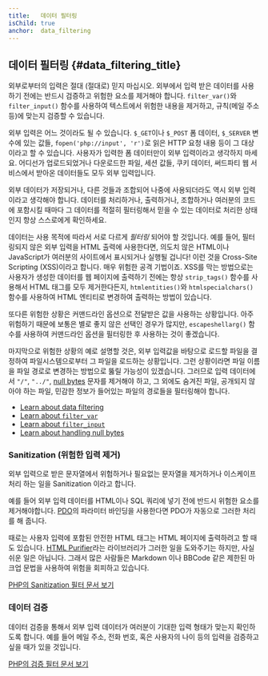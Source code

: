 ```yaml
---
title:   데이터 필터링
isChild: true
anchor:  data_filtering
---
```


## 데이터 필터링 {#data_filtering_title}

외부로부터의 입력은 절대 (절대로) 믿지 마십시오. 외부에서 입력 받은 데이터를 사용하기 전에는 반드시 검증하고 위험한
요소를 제거해야 합니다. `filter_var()`와 `filter_input()` 함수를 사용하여 텍스트에서 위험한 내용을 제거하고, 규칙(메일
주소 등)에 맞는지 검증할 수 있습니다.

외부 입력은 어느 것이라도 될 수 있습니다. `$_GET`이나 `$_POST` 폼 데이터, `$_SERVER` 변수에 있는 값들,
`fopen('php://input', 'r')`로 읽은 HTTP 요청 내용 등이 그 대상이라고 할 수 있습니다. 사용자가 입력한 폼 데이터만이
외부 입력이라고 생각하지 마세요. 어디선가 업로드되었거나 다운로드한 파일, 세션 값들, 쿠키 데이터, 써드파티 웹
서비스에서 받아온 데이터들도 모두 외부 입력입니다.

외부 데이터가 저장되거나, 다른 것들과 조합되어 나중에 사용되더라도 역시 외부 입력이라고 생각해야 합니다. 데이터를
처리하거나, 출력하거나, 조합하거나 여러분의 코드에 포함시킬 때마다 그 데이터를 적절히 필터링해서 믿을 수 있는 데이터로
처리한 상태인지 항상 스스로에게 확인하세요.

데이터는 사용 목적에 따라서 서로 다르게 _필터링_ 되어야 할 것입니다. 예를 들어, 필터링되지 않은 외부 입력을 HTML
출력에 사용한다면, 의도치 않은 HTML이나 JavaScript가 여러분의 사이트에서 표시되거나 실행될 겁니다! 이런 것을
Cross-Site Scripting (XSS)이라고 합니다. 매우 위험한 공격 기법이죠. XSS를 막는 방법으로는 사용자가 생성한 데이터를 웹
페이지에 출력하기 전에는 항상 `strip_tags()` 함수를 사용해서 HTML 태그를 모두 제거한다든지, `htmlentities()`와
`htmlspecialchars()` 함수를 사용하여 HTML 엔티티로 변경하여 출력하는 방법이 있습니다.

또다른 위험한 상황은 커맨드라인 옵션으로 전달받은 값을 사용하는 상황입니다. 아주 위험하기 때문에 보통은 별로 좋지 않은
선택인 경우가 많지만, `escapeshellarg()` 함수를 사용하여 커맨드라인 옵션을 필터링한 후 사용하는 것이 좋겠습니다.

마지막으로 위험한 상황의 예로 설명할 것은, 외부 입력값을 바탕으로 로드할 파일을 결정하여 파일시스템으로부터 그 파일을
로드하는 상황입니다. 그런 상황이라면 파일 이름을 파일 경로로 변경하는 방법으로 뚫릴 가능성이 있겠습니다. 그러므로 입력
데이터에서 `"/"`, `"../"`, [null bytes][6] 문자를 제거해야 하고, 그 외에도 숨겨진 파일, 공개되지 않아야 하는 파일,
민감한 정보가 들어있는 파일의 경로들을 필터링해야 합니다.

* [Learn about data filtering][1]
* [Learn about `filter_var`][4]
* [Learn about `filter_input`][5]
* [Learn about handling null bytes][6]

### Sanitization (위험한 입력 제거)

외부 입력으로 받은 문자열에서 위험하거나 필요없는 문자열을 제거하거나 이스케이프처리 하는 일을 Sanitization 이라고
합니다.

예를 들어 외부 입력 데이터를 HTML이나 SQL 쿼리에 넣기 전에 반드시 위험한 요소를 제거해야합니다. [PDO](#databases)의
파라미터 바인딩을 사용한다면 PDO가 자동으로 그러한 처리를 해 줍니다.

때로는 사용자 입력에 포함된 안전한 HTML 태그는 HTML 페이지에 출력하려고 할 때도 있습니다.
[HTML Purifier][html-purifier]라는 라이브러리가 그러한 일을 도와주기는 하지만, 사실 쉬운 일은 아닙니다. 그래서 많은
사람들은 Markdown 이나 BBCode 같은 제한된 마크업 문법을 사용하여 위험을 회피하고 있습니다.

[PHP의 Sanitization 필터 문서 보기][2]

### 데이터 검증

데이터 검증을 통해서 외부 입력 데이터가 여러분이 기대한 입력 형태가 맞는지 확인하도록 합니다. 예를 들어 메일 주소,
전화 번호, 혹은 사용자의 나이 등의 입력을 검증하고 싶을 때가 있을 것입니다.

[PHP의 검증 필터 문서 보기][3]


[1]: http://php.net/book.filter
[2]: http://php.net/filter.filters.sanitize
[3]: http://php.net/filter.filters.validate
[4]: http://php.net/function.filter-var
[5]: http://php.net/function.filter-input
[6]: http://php.net/security.filesystem.nullbytes
[html-purifier]: http://htmlpurifier.org/
